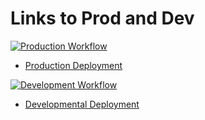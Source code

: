 
# Links to Prod and Dev 

[![Production Workflow](https://github.com/Liz457/logging_hw/actions/workflows/prod.yml/badge.svg)](https://github.com/Liz457/logging_hw/actions/workflows/prod.yml)

* [Production Deployment](https://logging-prod.herokuapp.com/)


[![Development Workflow](https://github.com/Liz457/logging_hw/actions/workflows/dev.yml/badge.svg)](https://github.com/Liz457/;pgging_hw/actions/workflows/dev.yml)

* [Developmental Deployment](https://logging-dev.herokuapp.com/)

